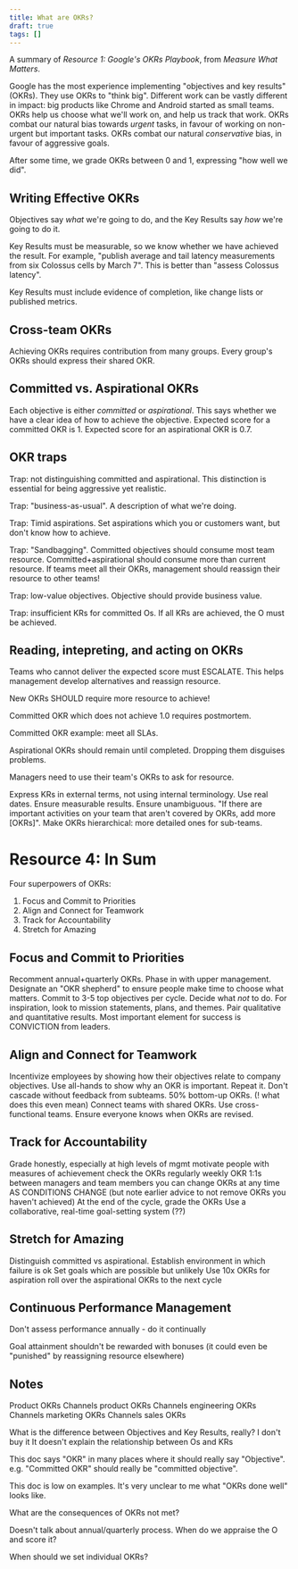 ```yaml
---
title: What are OKRs?
draft: true
tags: []
---
```


A summary of _Resource 1: Google's OKRs Playbook_, from _Measure What Matters_.

Google has the most experience implementing "objectives and key results"
(OKRs).
They use OKRs to "think big".
Different work can be vastly different in impact:
big products like Chrome and Android started as small teams.
OKRs help us choose what we'll work on, and help us track that work.
OKRs combat our natural bias towards _urgent_ tasks,
in favour of working on non-urgent but important tasks.
OKRs combat our natural _conservative_ bias,
in favour of aggressive goals.

After some time,
we grade OKRs between 0 and 1,
expressing "how well we did".

## Writing Effective OKRs

Objectives say _what_ we're going to do,
and the Key Results say _how_ we're going to do it.

Key Results must be measurable,
so we know whether we have achieved the result.
For example, "publish average and tail latency measurements
from six Colossus cells by March 7".
This is better than "assess Colossus latency".

Key Results must include evidence of completion,
like change lists or published metrics.

## Cross-team OKRs

Achieving OKRs requires contribution from many groups.
Every group's OKRs should express their shared OKR.

## Committed vs. Aspirational OKRs

Each objective is either _committed_ or _aspirational_.
This says whether we have a clear idea of how to achieve the objective.
Expected score for a committed OKR is 1.
Expected score for an aspirational OKR is 0.7.

## OKR traps

Trap: not distinguishing committed and aspirational.
This distinction is essential for being aggressive yet realistic.

Trap: "business-as-usual".
A description of what we're doing.

Trap: Timid aspirations.
Set aspirations which you or customers want, but don't know how to achieve.

Trap: "Sandbagging".
Committed objectives should consume most team resource.
Committed+aspirational should consume more than current resource.
If teams meet all their OKRs, management should reassign their resource to other teams!

Trap: low-value objectives.
Objective should provide business value.

Trap: insufficient KRs for committed Os.
If all KRs are achieved, the O must be achieved.

## Reading, intepreting, and acting on OKRs

Teams who cannot deliver the expected score must ESCALATE.
This helps management develop alternatives and reassign resource.

New OKRs SHOULD require more resource to achieve!

Committed OKR which does not achieve 1.0 requires postmortem.

Committed OKR example: meet all SLAs.

Aspirational OKRs should remain until completed.
Dropping them disguises problems.

Managers need to use their team's OKRs to ask for resource.

Express KRs in external terms, not using internal terminology.
Use real dates.
Ensure measurable results.
Ensure unambiguous.
"If there are important activities on your team that aren't covered by OKRs, add more [OKRs]".
Make OKRs hierarchical: more detailed ones for sub-teams.

# Resource 4: In Sum

Four superpowers of OKRs:
1. Focus and Commit to Priorities
1. Align and Connect for Teamwork
1. Track for Accountability
1. Stretch for Amazing

## Focus and Commit to Priorities

Recomment annual+quarterly OKRs.
Phase in with upper management.
Designate an "OKR shepherd" to ensure people make time to choose what matters.
Commit to 3-5 top objectives per cycle.
Decide what _not_ to do.
For inspiration, look to mission statements, plans, and themes.
Pair qualitative and quantitative results.
Most important element for success is CONVICTION from leaders.

## Align and Connect for Teamwork

Incentivize employees by showing how their objectives relate to company objectives.
Use all-hands to show why an OKR is important. Repeat it.
Don't cascade without feedback from subteams.
50% bottom-up OKRs. (! what does this even mean)
Connect teams with shared OKRs. Use cross-functional teams.
Ensure everyone knows when OKRs are revised.

## Track for Accountability

Grade honestly, especially at high levels of mgmt
motivate people with measures of achievement
check the OKRs regularly
weekly OKR 1:1s between managers and team members
you can change OKRs at any time AS CONDITIONS CHANGE
(but note earlier advice to not remove OKRs you haven't achieved)
At the end of the cycle, grade the OKRs
Use a collaborative, real-time goal-setting system (??)

## Stretch for Amazing

Distinguish committed vs aspirational.
Establish environment in which failure is ok
Set goals which are possible but unlikely
Use 10x OKRs for aspiration
roll over the aspirational OKRs to the next cycle

## Continuous Performance Management

Don't assess performance annually - do it continually

Goal attainment shouldn't be rewarded with bonuses
(it could even be "punished" by reassigning resource elsewhere)



## Notes


Product OKRs
  Channels product OKRs
    Channels engineering OKRs
    Channels marketing OKRs
    Channels sales OKRs



What is the difference between Objectives and Key Results, really? I don't buy it
It doesn't explain the relationship between Os and KRs

This doc says "OKR" in many places where it should really say "Objective".
e.g. "Committed OKR" should really be "committed objective".

This doc is low on examples.
It's very unclear to me what "OKRs done well" looks like.

What are the consequences of OKRs not met?

Doesn't talk about annual/quarterly process.
When do we appraise the O and score it?

When should we set individual OKRs?
